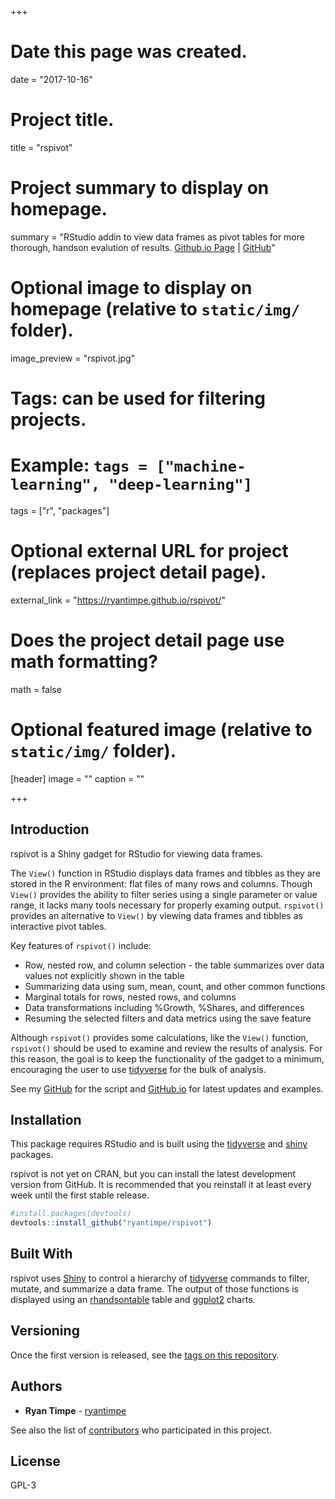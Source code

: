 +++
# Date this page was created.
date = "2017-10-16"

# Project title.
title = "rspivot"

# Project summary to display on homepage.
summary = "RStudio addin to view data frames as pivot tables for more thorough, handson evalution of results. [Github.io Page](https://ryantimpe.github.io/rspivot/) | [GitHub](https://github.com/ryantimpe/rspivot)"

# Optional image to display on homepage (relative to `static/img/` folder).
image_preview = "rspivot.jpg"

# Tags: can be used for filtering projects.
# Example: `tags = ["machine-learning", "deep-learning"]`
tags = ["r", "packages"]

# Optional external URL for project (replaces project detail page).
external_link = "https://ryantimpe.github.io/rspivot/"

# Does the project detail page use math formatting?
math = false

# Optional featured image (relative to `static/img/` folder).
[header]
image = ""
caption = ""

+++

## Introduction

rspivot is a Shiny gadget for RStudio for viewing data frames.

The `View()` function in RStudio displays data frames and tibbles as they are stored in the R environment: flat files of many rows and columns. Though `View()` provides the ability to filter series using a single parameter or value range, it lacks many tools necessary for properly examing output. `rspivot()` provides an alternative to `View()` by viewing data frames and tibbles as interactive pivot tables.

Key features of `rspivot()` include:

* Row, nested row, and column selection - the table summarizes over data values not explicitly shown in the table
* Summarizing data using sum, mean, count, and other common functions
* Marginal totals for rows, nested rows, and columns
* Data transformations including %Growth, %Shares, and differences
* Resuming the selected filters and data metrics using the save feature

Although `rspivot()` provides some calculations, like the `View()` function, `rspivot()` should be used to examine and review the results of analysis. For this reason, the goal is to keep the functionality of the gadget to a minimum, encouraging the user to use [tidyverse](https://github.com/tidyverse/tidyverse) for the bulk of analysis.

See my [GitHub](https://github.com/ryantimpe/rspivot) for the script and [GitHub.io](https://ryantimpe.github.io/rspivot/) for latest updates and examples. 

## Installation

This package requires RStudio and is built using the [tidyverse](https://github.com/tidyverse/tidyverse) and [shiny](http://shiny.rstudio.com/articles/gadgets.html) packages. 

rspivot is not yet on CRAN, but you can install the latest development version from GitHub. It is recommended that you reinstall it at least every week until the first stable release.

``` r
#install.packages(devtools)
devtools::install_github("ryantimpe/rspivot")
```

## Built With

rspivot uses [Shiny](http://shiny.rstudio.com/articles/gadgets.html) to control a hierarchy of [tidyverse](https://github.com/tidyverse/tidyverse) commands to filter, mutate, and summarize a data frame. The output of those functions is displayed using an [rhandsontable](https://github.com/jrowen/rhandsontable) table and [ggplot2](http://ggplot2.org/) charts.

## Versioning

Once the first version is released, see the [tags on this repository](https://github.com/ryantimpe/rspivot/tags). 

## Authors

* **Ryan Timpe** - [ryantimpe](https://github.com/ryantimpe)

See also the list of [contributors](https://github.com/ryantimpe/rspivot/contributors) who participated in this project.

## License

GPL-3